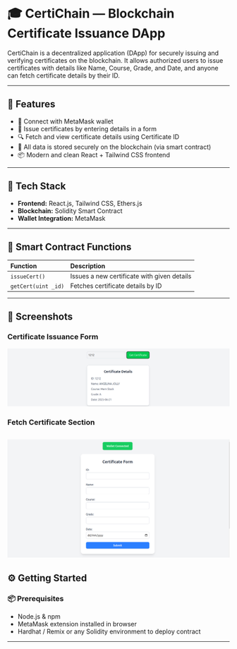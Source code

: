 # 🎓 CertiChain — Blockchain Certificate Issuance DApp

CertiChain is a decentralized application (DApp) for securely issuing and verifying certificates on the blockchain. It allows authorized users to issue certificates with details like Name, Course, Grade, and Date, and anyone can fetch certificate details by their ID.

---

## 📌 Features

- 🔐 Connect with MetaMask wallet
- 📝 Issue certificates by entering details in a form
- 🔍 Fetch and view certificate details using Certificate ID
- 📄 All data is stored securely on the blockchain (via smart contract)
- 📦 Modern and clean React + Tailwind CSS frontend

---

## 🚀 Tech Stack

- **Frontend:** React.js, Tailwind CSS, Ethers.js
- **Blockchain:** Solidity Smart Contract
- **Wallet Integration:** MetaMask

---

## 📄 Smart Contract Functions

| Function            | Description                                 |
|:--------------------|:--------------------------------------------|
| `issueCert()`        | Issues a new certificate with given details |
| `getCert(uint _id)`  | Fetches certificate details by ID           |

---

## 📸 Screenshots

### Certificate Issuance Form

![Certificate Form](./Screenshots/Get-Certificate.png)

### Fetch Certificate Section

![Fetch Certificate](./Screenshots/Issue-Certificate.png)
---

## ⚙️ Getting Started

### 📦 Prerequisites

- Node.js & npm
- MetaMask extension installed in browser
- Hardhat / Remix or any Solidity environment to deploy contract

---

